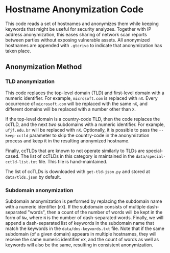 # Hostname Anonymization Code

This code reads a set of hostnames and anonymizes them while keeping keywords that might be useful for security analyzes.  Together with IP address anonymization, this eases sharing of network scan reports between parties without exposing vulnerable assets.  All anonymized hostnames are appended with `.gtcrivo` to indicate that anonymization has taken place.

## Anonymization Method

### TLD anonymization

This code replaces the top-level domain (TLD) and first-level domain with a numeric identifier.  For example, `microsoft.com` is replaced with `nX`.  Every occurrence of `microsoft.com` will be replaced with the same `nX`, and different domains will be replaced with a number other than `X`.

If the top-level domain is a country-code TLD, then the code replaces the ccTLD, and the next *two* subdomains with a numeric identifier.  For example, `ufjf.edu.br` will be replaced with `nX`.  Optionally, it is possible to pass the `--keep-cctld` parameter to skip the country-code in the anonymization process and keep it in the resulting anonymized hostname.

Finally, ccTLDs that are known to not operate similarly to TLDs are special-cased.  The list of ccTLDs in this category is maintained in the `data/special-cctld-list.txt` file.  This file is hand-maintained.

The list of ccTLDs is downloaded with `get-tld-json.py` and stored at `data/tlds.json` by default.

### Subdomain anonymization

Subdomain anonymization is performed by replacing the subdomain name with a numeric identifier (`nX`).  If the subdomain consists of multiple dash-separated "words", then a count of the number of words will be kept in the form of `Nw`, where `N` is the number of dash-separated words.  Finally, we will append a dash-separated list of keywords in the subdomain name that match the keywords in the `data/dns-keywords.txt` file.  Note that if the same subdomain (of a given domain) appears in multiple hostnames, they will receive the same numeric identifier `nX`, and the count of words as well as keywords will also be the same, resulting in consistent anonymization.
